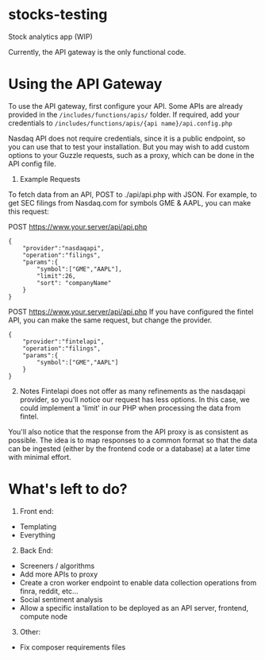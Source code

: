 # stocks-testing
Stock analytics app (WIP)

Currently, the API gateway is the only functional code. 

# Using the API Gateway
To use the API gateway, first configure your API. Some APIs are already provided in the `/includes/functions/apis/` folder. 
If required, add your credentials to `/includes/functions/apis/{api name}/api.config.php`

Nasdaq API does not require credentials, since it is a public endpoint, so you can use that to test your installation. But you may wish to add custom options to your Guzzle requests, such as a proxy, which can be done in the API config file.

1. Example Requests

To fetch data from an API, POST to ./api/api.php with JSON. For example, to get SEC filings from Nasdaq.com for symbols GME & AAPL, you can make this request:

POST https://www.your.server/api/api.php
```
{
	"provider":"nasdaqapi", 
	"operation":"filings",
	"params":{
		"symbol":["GME","AAPL"],
		"limit":26,
		"sort": "companyName"
	}
}
```
 
POST https://www.your.server/api/api.php
If you have configured the fintel API, you can make the same request, but change the provider. 
```
{
	"provider":"fintelapi", 
	"operation":"filings",
	"params":{
		"symbol":["GME","AAPL"]
	}
}
```

2. Notes
Fintelapi does not offer as many refinements as the nasdaqapi provider, so you'll notice our request has less options. In this case, we could implement a 'limit' in our PHP when processing the data from fintel. 

You'll also notice that the response from the API proxy is as consistent as possible. The idea is to map responses to a common format so that the data can be ingested (either by the frontend code or a database) at a later time with minimal effort.

# What's left to do?

1. Front end:
- Templating
- Everything
2. Back End:
- Screeners / algorithms
- Add more APIs to proxy
- Create a cron worker endpoint to enable data collection operations from finra, reddit, etc...
- Social sentiment analysis
- Allow a specific installation to be deployed as an API server, frontend, compute node
3. Other:
- Fix composer requirements files
